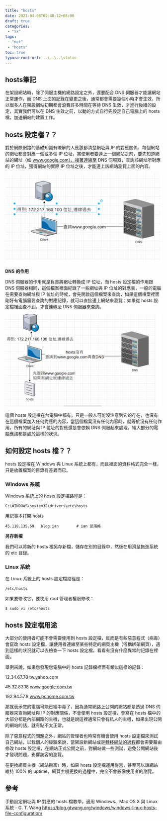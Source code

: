 ```yaml
---
title: "hosts"
date: 2021-04-06T09:40:12+08:00
draft: true
categories:
 - "xx"
tags:
 - "net"
 - "hosts"
toc: true
typora-root-url: ..\..\..\static
---
```


## hosts筆記
<!-- 簡介 -->



在架設網站時，除了伺服主機的網路設定之外，還要配合 DNS 伺服器才能讓網站正常運作，而 DNS 上面的記錄在變更之後，通常都會需要幾個小時才會生效，所以很多人在架設網站初期都會浪費許多時間在等待 DNS 生效，才進行後續的設定，其實我們可以在 DNS 生效之前，以動的方式自行先設定自己電腦上的 hosts 檔，加速網站的建置工作。

<!--more-->

## hosts 設定檔？？
對於網際網路的基礎知識有瞭解的人應該都清楚網址與 IP 的對應關係，每個網站的網址都會對應一個或多個 IP 位址，當使用者要連上一個網站之前，要先知道網站的網址（如 www.google.com），接著連線至 DNS 伺服器，查詢該網址所對應的 IP 位址，獲得網站的實際 IP 位址之後，才能連上該網站瀏覽上面的內容。



![ DNS01](/images/net/DNS01.png)



**DNS** **的作用**

DNS 伺服器的作用就是負責將網址轉換成 IP 位址，而 hosts 設定檔的作用跟 DNS 伺服器相同，這個檔案裡面紀錄了一些網址與 IP 位址的對應表，一般的電腦在需要查詢網址與 IP 位址的時候，會先開啟這個檔案來查詢，如果這個檔案裡面剛好有電腦需要查詢的對應記錄，就可以直接連上網站來瀏覽；如果從 hosts 設定檔裡面查不到，才會連線至 DNS 伺服器來查詢。

![ DNS01](/images/net/hosts.png)



這個 hosts 設定檔在台電腦中都有，只是一般人可能沒注意到它的存在，也沒有在這個檔案加入任何對應的內容，當這個檔案沒有任何內容時，就等於沒有任何作用，所有的網址與 IP 位址的對應還是會依賴 DNS 伺服起來處理，絕大部分的電腦應該都是處於這樣的狀況。



## 如何設定 hosts 檔？？

hosts 設定檔在 Windows 與 Linux 系統上都有，而且裡面的資料格式完全一樣，只是放置檔案的目錄有差異而已。

### Windows 系統

Windows 系統上的 hosts 設定檔路徑是：

```
C:\WINDOWS\system32\drivers\etc\hosts
```

用記事本打開 hosts

```
45.118.135.69	blog.ian		# ian 部落格
```

**另存新檔**

我們可以將新的 hosts 檔另存新檔，儲存在別的目錄中，然後在用滑鼠拖進系統的 etc 目錄。

### Linux 系統

在 Linux 系統上的 hosts 設定檔路徑是：

```
/etc/hosts
```

如果要修改它，要使用 root 管理者權限修改：

```
$ sudo vi /etc/hosts
```



## hosts 設定檔用途

大部分的使用者可能不會需要使用到 hosts 設定檔，反而是有些惡意程式（病毒）會竄改 hosts 設定檔，讓使用者連線至某些特定的網頁主機（俗稱綁架網頁），遇到這樣的狀況就可以去檢查一下 hosts 設定檔，看看有沒有什麼異常的記錄在裡面。

舉例來說，如果您發現您電腦中的 hosts 記錄檔裡面有類似這樣的記錄：

12.34.67.78  tw.yahoo.com

45.32.83.18  www.google.com.tw

192.94.57.8  www.pchome.com.tw

那就表示您的電腦可能已經中毒了，因為通常網路上公開的網站都是透過 DNS 伺服器來查詢網址與 IP 的對應關係，不會使用 hosts 設定檔，會寫在 hosts 檔中的大部分都是內部網路的主機，也就是說這裡通常只會有私人的主機，如果出現公開的網站的話，就有點不太正常。

除了惡意程式的問題之外，網站的管理者也時常有機會使用 hosts 設定檔來測試自己網站，以我個人的經驗來說，當架設新網站或是[轉移網站的過程](https://blog.gtwang.org/wordpress/migrate-wordpress-to-lemp-server/)都會需要藉由修改 hosts 設定檔，在網站正式公開之前，對網站做一些測試，避免公開網站後才發現問題，影響訪客的瀏覽。

在更換網頁主機（網站搬家）時，如果 hosts 設定檔運用得當，甚至可以讓網站維持 100% 的 uptime，網頁主機更換的過程中，完全不會影像使用者的瀏覽。



## 參考
手動設定網址與 IP 對應的 hosts 檔教學，適用 Windows、Mac OS X 與 Linux 系統 - G. T. Wang
https://blog.gtwang.org/windows/windows-linux-hosts-file-configuration/

